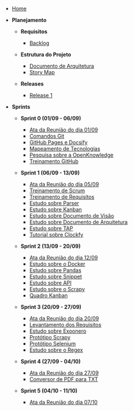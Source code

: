 - [Home](./)

- **Planejamento**

  - **Requisitos**
    - [Backlog](./Estrutura%20do%20Projeto/Backlog.md)

  - **Estrutura do Projeto**
    - [Documento de Arquitetura](./)
    - [Story Map](./)

  - **Releases**
    - [Release 1](./Releases/Release1.md)

- **Sprints**

  - **Sprint 0 (01/09 - 06/09)**
    - [Ata da Reunião do dia 01/09](./AtaReuniao/ataReuniao01-09.md)
    - [Comandos Git](./Estudos/ComandosGit.md)
    - [GitHub Pages e Docsify](./Estudos/GitHub_Pages.md)
    - [Mapeamento de Tecnologias](./Estudos/Mapeamento_de_tecnologias.md)
    - [Pesquisa sobre a OpenKnowledge](./Estudos/pesquisaOpenKnowledge.md)
    - [Treinamento GitHub](./Estudos/Treinamento_GitHub.md)

  - **Sprint 1 (06/09 - 13/09)**
    - [Ata da Reunião do dia 05/09](./AtaReuniao/ataReuniao05-09.md)
    - [Treinamento de Scrum](./Estudos/scrum.md)
    - [Treinamento de Requisitos](./Estudos/requisitos.md)
    - [Estudo sobre Parser](./Estudos/parser.md)
    - [Estudo sobre Kanban](./Estudos/Kanban.md)
    - [Estudo sobre Documento de Visão](./Estudos/Documento_de_Visão.md)
    - [Estudo sobre Documento de Arquitetura](./Estudos/Documento_de_Arquitetura.md)
    - [Estudo sobre TAP](./Estudos/TAP.md)
    - [Tutorial sobre Clockfy](https://www.youtube.com/watch?v=iX8RSEhJenU)

  - **Sprint 2 (13/09 - 20/09)**
    - [Ata da Reunião do dia 12/09](./AtaReuniao/ataReuniao12-09.md)
    - [Estudo sobre o Docker](./Estudos/Docker.md)
    - [Estudo sobre Pandas](https://github.com/unb-mds/2023-2-Squad09/blob/main/docs/Estudos/Pandas.ipynb)
    - [Estudo sobre Snippet](./Estudos/Snippet.md)
    - [Estudo sobre API](./Estudos/API.md)
    - [Estudo sobre o Scrapy](./Estudos/Scrapy1.md)
    - [Quadro Kanban](https://github.com/orgs/unb-mds/projects/11)

  - **Sprint 3 (20/09 - 27/09)**
    - [Ata da Reunião do dia 20/09](./AtaReuniao/ataReuniao20-09.md)
    - [Levantamento dos Requisitos](./Estrutura%20do%20Projeto/Backlog.md)
    - [Estudo sobre Exoonero](./Estudos/Exoonero.md)
    - [Protótipo Scrapy](./Estudos/Scrapy2.md)
    - [Protótipo Selenium](https://github.com/unb-mds/2023-2-Squad09/blob/main/Prot%C3%B3tipos/Prot%C3%B3tipoSelenium/botselenium.py)
    - [Estudo sobre o Regex](./Estudos/Regex.md)
  
  - **Sprint 4 (27/09 - 04/10)**
    - [Ata da Reunião do dia 27/09](./AtaReuniao/ataReuniao27-09.md)
    - [Conversor de PDF para TXT](./Estudos/PDFtoTXT.md)

  - **Sprint 5 (04/10 - 11/10)**
    - [Ata da Reunião do dia 07/10](./AtaReuniao/ataReuniao07-10.md)